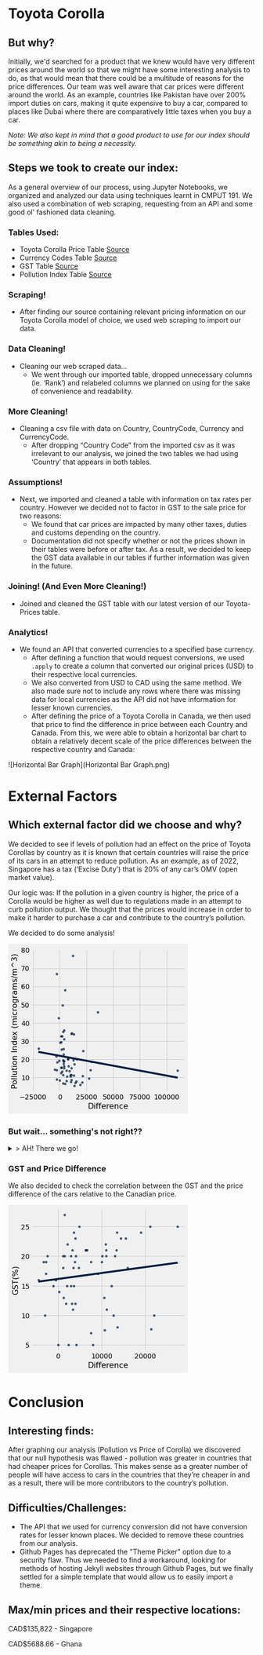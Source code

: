 # Toyota Corolla
## But why?
Initially, we'd searched for a product that we knew would have very different prices around the world so that we might have some interesting analysis to do, as that would mean that there could be a multitude of reasons for the price differences. Our team was well aware that car prices were different around the world. As an example, countries like Pakistan have over 200% import duties on cars, making it quite expensive to buy a car, compared to places like Dubai where there are comparatively little taxes when you buy a car.

*Note: We also kept in mind that a good product to use for our index should be something akin to being a necessity.*  

## Steps we took to create our index:

As a general overview of our process, using Jupyter Notebooks, we organized and analyzed our data using techniques learnt in CMPUT 191. We also used a combination of web scraping, requesting from an API and some good ol' fashioned data cleaning. 
### Tables Used: 
- Toyota Corolla Price Table [Source](https://www.numbeo.com/cost-of-living/prices_by_country.jsp?displayCurrency=USD&itemId=206)
- Currency Codes Table [Source](https://gist.github.com/HarishChaudhari/4680482)
- GST Table [Source](https://tradingeconomics.com/country-list/sales-tax-rate)
- Pollution Index Table [Source](https://www.iqair.com/ca/world-most-polluted-countries)

### Scraping!
- After finding our source containing relevant pricing information on our Toyota Corolla model of choice, we used web scraping to import our data.

### Data Cleaning!
- Cleaning our web scraped data…
    - We went through our imported table, dropped unnecessary columns (ie. ‘Rank’) and relabeled columns we planned on using for the sake of convenience and readability. 

### More Cleaning!
- Cleaning a csv file with data on Country, CountryCode, Currency and CurrencyCode.
    - After dropping “Country Code” from the imported csv as it was irrelevant to our analysis, we joined the two tables we had using ‘Country’ that appears in both tables. 

### Assumptions!
- Next, we imported and cleaned a table with information on tax rates per country. However we decided not to factor in GST to the sale price for two reasons:
    - We found that car prices are impacted by many other taxes, duties and customs depending on the country. 
    - Documentation did not specify whether or not the prices shown in their tables were before or after tax. As a result, we decided to keep the GST data available in our tables if further information was given in the future. 

### Joining! (And Even More Cleaning!)
- Joined and cleaned the GST table with our latest version of our Toyota-Prices table.

### Analytics!
- We found an API that converted currencies to a specified base currency.
    - After defining a function that would request conversions, we used `.apply` to create a column that converted our original prices (USD) to their respective local currencies.
    - We also converted from USD to CAD using the same method. We also made sure not to include any rows where there was missing data for local currencies as the API did not have information for lesser known currencies.
    - After defining the price of a Toyota Corolla in Canada, we then used that price to find the difference in price between each Country and Canada. From this, we were able to obtain a horizontal bar chart to obtain a relatively decent scale of the price differences between the respective country and Canada:

![Horizontal Bar Graph](Horizontal Bar Graph.png)

# External Factors
## Which external factor did we choose and why?

We decided to see if levels of pollution had an effect on the price of Toyota Corollas by country as it is known that certain countries will raise the price of its cars in an attempt to reduce pollution. As an example, as of 2022, Singapore has a tax (‘Excise Duty’) that is 20% of any car’s OMV (open market value). 

Our logic was: If the pollution in a given country is higher, the price of a Corolla would be higher as well due to regulations made in an attempt to curb pollution output. We thought that the prices would increase in order to make it harder to purchase a car and contribute to the country’s pollution. 

We decided to do some analysis!

![Flawed Scatter](FlawedScatter.png)
### But wait... something's not right??

<details>
<summary> > AH! There we go!</summary>
<br>
    
<img src="FixedScatter.png">

<br/>

    
Unfortunately, there must have been other factors that could have played a role in this, as the line appears to have a very weak correlation due to it's R value of -0.222650693879
    
</details>


### GST and Price Difference
We also decided to check the correlation between the GST and the price difference of the cars relative to the Canadian price.


![GST Scatter](GSTScatter.png)


# Conclusion
## Interesting finds: 
After graphing our analysis (Pollution vs Price of Corolla) we discovered that our null hypothesis was flawed - pollution was greater in countries that had cheaper prices for Corollas. This makes sense as a greater number of people will have access to cars in the countries that they’re cheaper in and as a result, there will be more contributors to the country’s pollution.
## Difficulties/Challenges: 
- The API that we used for currency conversion did not have conversion rates for lesser known places. We decided to remove these countries from our analysis. 
- Github Pages has deprecated the "Theme Picker" option due to a security flaw. Thus we needed to find a workaround, looking for methods of hosting Jekyll websites through Github Pages, but we finally settled for a simple template that would allow us to easily import a theme.

## Max/min prices and their respective locations:
CAD$135,822 - Singapore 

CAD$5688.66 - Ghana 
